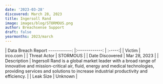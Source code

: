 ```yaml
---
date: '2023-03-28'
discovered: March 28, 2023
title: Ingersoll Rand
image: images/blog/STORMOUS.png
author: Breachsense Support
draft: false
yearmonths: 2023/march
---
```



| Data Breach Report
------------:     |:-------------:    | :-----:|
| Victim      | irco.com      | 
| Threat Actor      | STORMOUS      | 
| Date Discovered      | Mar 28, 2023      | 
| Description      | Ingersoll Rand is a global market leader with a broad range of innovative and mission-critical air, fluid, energy and medical technologies, providing services and solutions to increase industrial productivity and efficiency.      | 
| Leak Size      | Unknown      | 

